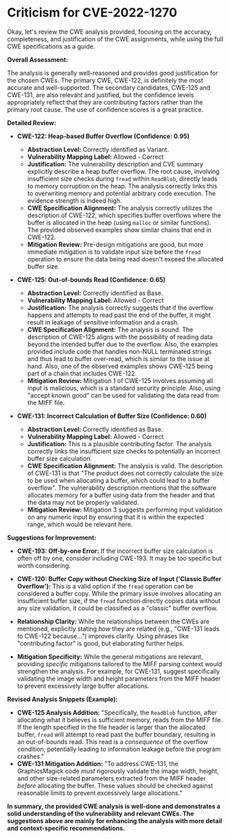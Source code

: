 # Criticism for CVE-2022-1270

Okay, let's review the CWE analysis provided, focusing on the accuracy, completeness, and justification of the CWE assignments, while using the full CWE specifications as a guide.

**Overall Assessment:**

The analysis is generally well-reasoned and provides good justification for the chosen CWEs. The primary CWE, CWE-122, is definitely the most accurate and well-supported. The secondary candidates, CWE-125 and CWE-131, are also relevant and justified, but the confidence levels appropriately reflect that they are contributing factors rather than the primary root cause. The use of confidence scores is a great practice.

**Detailed Review:**

*   **CWE-122: Heap-based Buffer Overflow (Confidence: 0.95)**

    *   **Abstraction Level:** Correctly identified as Variant.
    *   **Vulnerability Mapping Label:** Allowed - Correct
    *   **Justification:** The vulnerability description and CVE summary explicitly describe a heap buffer overflow. The root cause, involving insufficient size checks during `fread` within `ReadBlob`, directly leads to memory corruption on the heap.  The analysis correctly links this to overwriting memory and potential arbitrary code execution. The evidence strength is indeed high.
    *   **CWE Specification Alignment:** The analysis correctly utilizes the description of CWE-122, which specifies buffer overflows where the buffer is allocated in the heap (using `malloc` or similar functions). The provided observed examples show similar chains that end in CWE-122.
    *   **Mitigation Review:** Pre-design mitigations are good, but more immediate mitigation is to validate input size before the `fread` operation to ensure the data being read doesn't exceed the allocated buffer size.

*   **CWE-125: Out-of-bounds Read (Confidence: 0.65)**

    *   **Abstraction Level:** Correctly identified as Base.
    *   **Vulnerability Mapping Label:** Allowed - Correct
    *   **Justification:** The analysis correctly suggests that if the overflow happens and attempts to read past the end of the buffer, it might result in leakage of sensitive information and a crash.
    *   **CWE Specification Alignment:**  The analysis is sound. The description of CWE-125 aligns with the possibility of reading data beyond the intended buffer due to the overflow. Also, the examples provided include code that handles non-NULL terminated strings and thus lead to buffer over-read, which is similar to the issue at hand. Also, one of the observed examples shows CWE-125 being part of a chain that includes CWE-122.
    *   **Mitigation Review:** Mitigation 1 of CWE-125 involves assuming all input is malicious, which is a standard security principle. Also, using "accept known good" can be used for validating the data read from the MIFF file.

*   **CWE-131: Incorrect Calculation of Buffer Size (Confidence: 0.60)**

    *   **Abstraction Level:** Correctly identified as Base.
    *   **Vulnerability Mapping Label:** Allowed - Correct
    *   **Justification:** This is a plausible contributing factor. The analysis correctly links the insufficient size checks to potentially an incorrect buffer size calculation.
    *   **CWE Specification Alignment:** The analysis is valid. The description of CWE-131 is that "The product does not correctly calculate the size to be used when allocating a buffer, which could lead to a buffer overflow". The vulnerability description mentions that the software allocates memory for a buffer using data from the header and that the data may not be properly validated.
    *   **Mitigation Review:** Mitigation 3 suggests performing input validation on any numeric input by ensuring that it is within the expected range, which would be relevant here.

**Suggestions for Improvement:**

*   **CWE-193: Off-by-one Error:** If the incorrect buffer size calculation is often off by one, consider including CWE-193. It may be too specific but worth considering.
*    **CWE-120: Buffer Copy without Checking Size of Input ('Classic Buffer Overflow'):** This is a valid option if the `fread` operation can be considered a buffer copy. While the primary issue involves allocating an insufficient buffer size, if the `fread` function directly copies data without any size validation, it could be classified as a "classic" buffer overflow.

*   **Relationship Clarity:** While the relationships between the CWEs are mentioned, explicitly stating *how* they are related (e.g., "CWE-131 leads to CWE-122 because...") improves clarity. Using phrases like "contributing factor" is good, but elaborating further helps.

*   **Mitigation Specificity:** While the general mitigations are relevant, providing *specific* mitigations tailored to the MIFF parsing context would strengthen the analysis. For example, for CWE-131, suggest specifically validating the image width and height parameters from the MIFF header to prevent excessively large buffer allocations.

**Revised Analysis Snippets (Example):**

*   **CWE-125 Analysis Addition:** "Specifically, the `ReadBlob` function, after allocating what it believes is sufficient memory, reads from the MIFF file.  If the length specified in the file header is larger than the allocated buffer, `fread` will attempt to read past the buffer boundary, resulting in an out-of-bounds read. This read is a *consequence* of the overflow condition, potentially leading to information leakage before the program crashes."
*   **CWE-131 Mitigation Addition:** "To address CWE-131, the GraphicsMagick code *must* rigorously validate the image width, height, and other size-related parameters extracted from the MIFF header *before* allocating the buffer.  These values should be checked against reasonable limits to prevent excessively large allocations."

**In summary, the provided CWE analysis is well-done and demonstrates a solid understanding of the vulnerability and relevant CWEs. The suggestions above are mainly for enhancing the analysis with more detail and context-specific recommendations.**